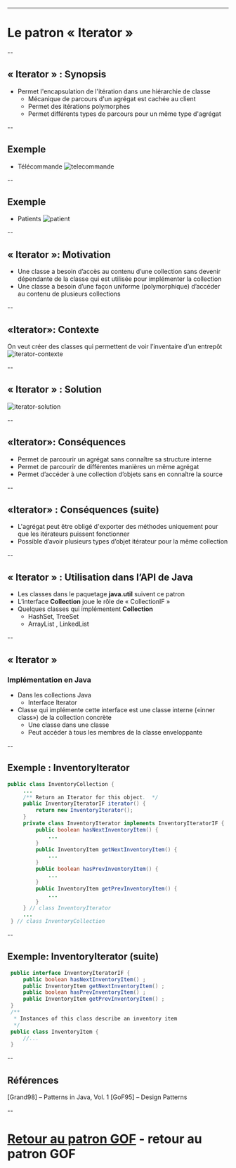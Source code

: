 ---

<!-- .slide: id="iterateur" -->
# Le patron « Iterator »


--

## « Iterator » : Synopsis
- Permet l'encapsulation de l'itération dans une hiérarchie de classe
    - Mécanique de parcours d'un agrégat est cachée au client
    - Permet des itérations polymorphes
    - Permet différents types de parcours pour un même type d'agrégat

--

## Exemple
- Télécommande
![telecommande](/assets/LOG210-08-04-patron_iterateur.pptx/telecommande.png)

--
## Exemple
- Patients
![patient](/assets/LOG210-08-04-patron_iterateur.pptx/patient.png)

--

## « Iterator »: Motivation
- Une classe a besoin d’accès au contenu d’une collection sans devenir dépendante de la classe qui est utilisée pour implémenter la collection
- Une classe a besoin d’une façon uniforme (polymorphique) d’accéder au contenu de plusieurs collections

--

## «Iterator»: Contexte
On veut créer des classes qui permettent de voir l’inventaire d’un entrepôt
![iterator-contexte](/assets/LOG210-08-04-patron_iterateur.pptx/iterator-contexte.png)

--

## « Iterator » : Solution
![iterator-solution](/assets/LOG210-08-04-patron_iterateur.pptx/iterator-solution.png)

--

## «Iterator»: Conséquences
- Permet de parcourir un agrégat sans connaître sa structure interne
- Permet de parcourir de différentes manières un même agrégat
- Permet d’accéder à une collection d’objets sans en connaître la source

--

## «Iterator» : Conséquences (suite)
- L'agrégat peut être obligé d'exporter des méthodes uniquement pour que les itérateurs puissent fonctionner
- Possible d’avoir plusieurs types d’objet itérateur pour la même collection

--

## « Iterator » : Utilisation dans l’API de Java
- Les classes dans le paquetage **java.util**  suivent ce patron
- L’interface **Collection**  joue le rôle de « CollectionIF »
- Quelques classes qui implémentent **Collection**
    - HashSet, TreeSet
    - ArrayList , LinkedList

--

## « Iterator »
### Implémentation en Java
- Dans les collections Java
    - Interface Iterator
- Classe qui implémente cette interface est une classe interne («inner  class») de la collection concrète
    - Une classe dans une classe
    - Peut accéder à tous les membres de la classe enveloppante

--

## Exemple : InventoryIterator
```java
public class InventoryCollection {
     ...
     /** Return an Iterator for this object.  */
     public InventoryIteratorIF iterator() {
         return new InventoryIterator();
     }
     private class InventoryIterator implements InventoryIteratorIF {
         public boolean hasNextInventoryItem() {
             ...
         }
         public InventoryItem getNextInventoryItem() {
             ...
         }
         public boolean hasPrevInventoryItem() {
             ...
         }
         public InventoryItem getPrevInventoryItem() {
             ...
         }
     } // class InventoryIterator
     ...
 } // class InventoryCollection
```
--

## Exemple: InventoryIterator (suite)
```java
 public interface InventoryIteratorIF {
     public boolean hasNextInventoryItem() ;
     public InventoryItem getNextInventoryItem() ;
     public boolean hasPrevInventoryItem() ;
     public InventoryItem getPrevInventoryItem() ;
 }
 /**
  * Instances of this class describe an inventory item
  */
 public class InventoryItem {
     //...
 }

```

--

## Références
[Grand98]	–	Patterns in Java, Vol. 1
[GoF95]	–	Design Patterns

--

# **[Retour au patron GOF](#gof)** - retour au patron GOF
